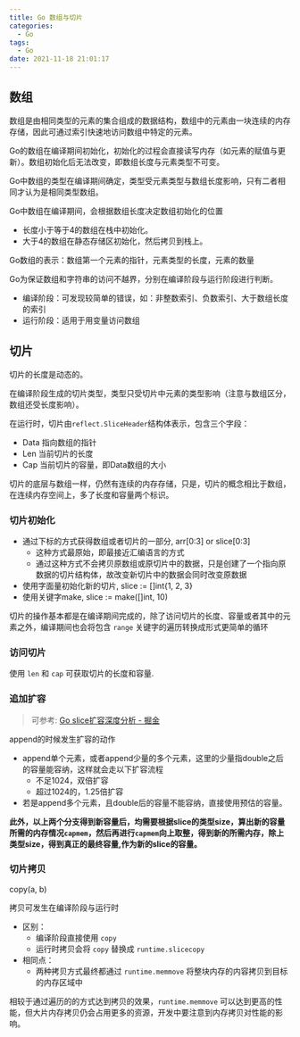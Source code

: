 ```yaml
---
title: Go 数组与切片
categories:
  - Go
tags:
  - Go
date: 2021-11-18 21:01:17
---
```


## 数组

数组是由相同类型的元素的集合组成的数据结构，数组中的元素由一块连续的内存存储，因此可通过索引快速地访问数组中特定的元素。

Go的数组在编译期间初始化，初始化的过程会直接读写内存（如元素的赋值与更新）。数组初始化后无法改变，即数组长度与元素类型不可变。

Go中数组的类型在编译期间确定，类型受元素类型与数组长度影响，只有二者相同才认为是相同类型数组。

Go中数组在编译期间，会根据数组长度决定数组初始化的位置

* 长度小于等于4的数组在栈中初始化。
* 大于4的数组在静态存储区初始化，然后拷贝到栈上。

Go数组的表示：数组第一个元素的指针，元素类型的长度，元素的数量

Go为保证数组和字符串的访问不越界，分别在编译阶段与运行阶段进行判断。

* 编译阶段：可发现较简单的错误，如：非整数索引、负数索引、大于数组长度的索引
* 运行阶段：适用于用变量访问数组

## 切片

切片的长度是动态的。

在编译阶段生成的切片类型，类型只受切片中元素的类型影响（注意与数组区分，数组还受长度影响）。

在运行时，切片由`reflect.SliceHeader`结构体表示，包含三个字段：

* Data 指向数组的指针
* Len 当前切片的长度
* Cap 当前切片的容量，即Data数组的大小

切片的底层与数组一样，仍然有连续的内存存储，只是，切片的概念相比于数组，在连续内存空间上，多了长度和容量两个标识。



### 切片初始化

* 通过下标的方式获得数组或者切片的一部分, arr[0:3] or slice[0:3]
    - 这种方式最原始，即最接近汇编语言的方式
    - 通过这种方式不会拷贝原数组或原切片中的数据，只是创建了一个指向原数据的切片结构体，故改变新切片中的数据会同时改变原数据
* 使用字面量初始化新的切片, slice := []int{1, 2, 3}
* 使用关键字make, slice := make([]int, 10)


切片的操作基本都是在编译期间完成的，除了访问切片的长度、容量或者其中的元素之外，编译期间也会将包含 `range` 关键字的遍历转换成形式更简单的循环


### 访问切片
使用 `len` 和 `cap` 可获取切片的长度和容量.


### 追加扩容

>  可参考:  [Go slice扩容深度分析 - 掘金](https://juejin.cn/post/6844903812331732999)

append的时候发生扩容的动作

- append单个元素，或者append少量的多个元素，这里的少量指double之后的容量能容纳，这样就会走以下扩容流程
    - 不足1024，双倍扩容
    - 超过1024的，1.25倍扩容
- 若是append多个元素，且double后的容量不能容纳，直接使用预估的容量。

**此外，以上两个分支得到新容量后，均需要根据slice的类型size，算出新的容量所需的内存情况`capmem`，然后再进行`capmem`向上取整，得到新的所需内存，除上类型size，得到真正的最终容量,作为新的slice的容量。**

### 切片拷贝

copy(a, b)

拷贝可发生在编译阶段与运行时

* 区别：
    * 编译阶段直接使用 `copy`
    * 运行时拷贝会将 `copy` 替换成 `runtime.slicecopy`
* 相同点：
    *  两种拷贝方式最终都通过 `runtime.memmove` 将整块内存的内容拷贝到目标的内存区域中

相较于通过遍历的的方式达到拷贝的效果，`runtime.memmove` 可以达到更高的性能，但大片内存拷贝仍会占用更多的资源，开发中要注意到内存拷贝对性能的影响。
